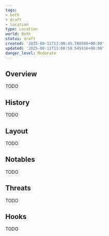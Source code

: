 ```yaml
---
tags:
- both
- draft
- location
type: Location
world: Both
status: draft
created: '2025-08-11T13:08:45.780580+00:00'
updated: '2025-08-11T13:08:50.545416+00:00'
danger_level: Moderate
---
```



## Overview

TODO
## History

TODO
## Layout

TODO
## Notables

TODO
## Threats

TODO
## Hooks

TODO

